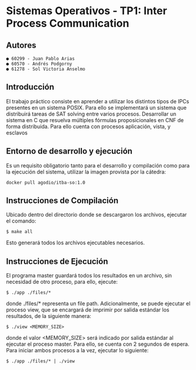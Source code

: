 # Sistemas Operativos - TP1: Inter Process Communication
## Autores
    ● 60299 - Juan Pablo Arias
    ● 60570 - Andrés Podgorny
    ● 61278 - Sol Victoria Anselmo
## Introducción
El trabajo práctico consiste en aprender a utilizar los distintos tipos de IPCs presentes en un sistema POSIX. Para ello se implementará un sistema que distribuirá tareas de SAT solving entre varios procesos. Desarrollar un sistema en C que resuelva múltiples fórmulas proposicionales en CNF de forma distribuida. Para ello cuenta con procesos aplicación, vista, y esclavos
## Entorno de desarrollo y ejecución
Es un requisito obligatorio tanto para el desarrollo y compilación como para la ejecución del sistema, utilizar la imagen provista por la cátedra:

    docker pull agodio/itba-so:1.0
          
## Instrucciones de Compilación
Ubicado dentro del directorio donde se descargaron los archivos, ejecutar el comando:

    $ make all
    
Esto generará todos los archivos ejecutables necesarios.
## Instrucciones de Ejecución
El programa master guardará todos los resultados en un archivo, sin necesidad de otro proceso, para ello, ejecute:

    $ ./app ./files/* 

donde ./files/* representa un file path. Adicionalmente, se puede ejecutar el proceso view, que se encargará de imprimir por salida estándar los resultados, de la siguiente manera:

    $ ./view <MEMORY_SIZE>
 
donde el valor <MEMORY_SIZE> será indicado por salida estándar al ejecutar el proceso master. Para ello, se cuenta con 2 segundos de espera. Para iniciar ambos procesos a la vez, ejecutar lo siguiente:

    $ ./app ./files/* | ./view
